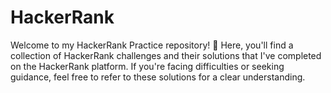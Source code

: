 # HackerRank

Welcome to my HackerRank Practice repository! 🚀
Here, you'll find a collection of HackerRank challenges and their solutions that I've completed on the HackerRank platform. If you're facing difficulties or seeking guidance, feel free to refer to these solutions for a clear understanding.
